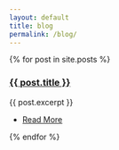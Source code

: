 ```yaml
---
layout: default
title: blog
permalink: /blog/
---
```


<div class="row">
  {% for post in site.posts %}
  <div class="col-6 col-12-narrower">
    <section class="box special">
      <h3><a href="{{ site.baseurl }}{{ post.url }}">{{ post.title }}</a></h3>
      <p>{{ post.excerpt }}</p>
      <ul class="actions special">
        <li><a href="{{ site.baseurl }}{{ post.url }}" class="button alt">Read More</a></li>
      </ul>
    </section>

  </div>
{% endfor %}
</div>
